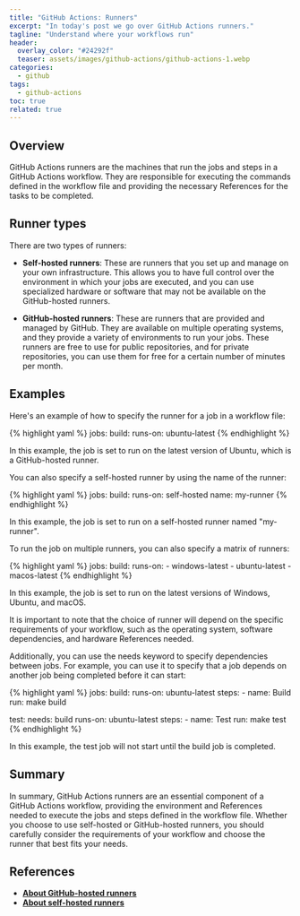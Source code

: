 ```yaml
---
title: "GitHub Actions: Runners"
excerpt: "In today's post we go over GitHub Actions runners."
tagline: "Understand where your workflows run"
header:
  overlay_color: "#24292f"
  teaser: assets/images/github-actions/github-actions-1.webp
categories:
  - github
tags:
  - github-actions
toc: true
related: true
---
```


## Overview

GitHub Actions runners are the machines that run the jobs and steps in a GitHub Actions workflow. They are responsible for executing the commands defined in the workflow file and providing the necessary References for the tasks to be completed.

## Runner types

There are two types of runners:

- **Self-hosted runners**: These are runners that you set up and manage on your own infrastructure. This allows you to have full control over the environment in which your jobs are executed, and you can use specialized hardware or software that may not be available on the GitHub-hosted runners.

- **GitHub-hosted runners**: These are runners that are provided and managed by GitHub. They are available on multiple operating systems, and they provide a variety of environments to run your jobs. These runners are free to use for public repositories, and for private repositories, you can use them for free for a certain number of minutes per month.

## Examples

Here's an example of how to specify the runner for a job in a workflow file:

{% highlight yaml %}
jobs:
  build:
    runs-on: ubuntu-latest
{% endhighlight %}

In this example, the job is set to run on the latest version of Ubuntu, which is a GitHub-hosted runner.

You can also specify a self-hosted runner by using the name of the runner:

{% highlight yaml %}
jobs:
  build:
    runs-on: self-hosted
    name: my-runner
{% endhighlight %}

In this example, the job is set to run on a self-hosted runner named "my-runner".

To run the job on multiple runners, you can also specify a matrix of runners:

{% highlight yaml %}
jobs:
  build:
    runs-on:
      - windows-latest
      - ubuntu-latest
      - macos-latest
{% endhighlight %}

In this example, the job is set to run on the latest versions of Windows, Ubuntu, and macOS.

It is important to note that the choice of runner will depend on the specific requirements of your workflow, such as the operating system, software dependencies, and hardware References needed.

Additionally, you can use the needs keyword to specify dependencies between jobs. For example, you can use it to specify that a job depends on another job being completed before it can start:

{% highlight yaml %}
jobs:
  build:
    runs-on: ubuntu-latest
    steps:
    - name: Build
      run: make build

  test:
    needs: build
    runs-on: ubuntu-latest
    steps:
    - name: Test
      run: make test
{% endhighlight %}

In this example, the test job will not start until the build job is completed.

## Summary

In summary, GitHub Actions runners are an essential component of a GitHub Actions workflow, providing the environment and References needed to execute the jobs and steps defined in the workflow file. Whether you choose to use self-hosted or GitHub-hosted runners, you should carefully consider the requirements of your workflow and choose the runner that best fits your needs.

## References

- [**About GitHub-hosted runners**](https://docs.github.com/en/actions/using-github-hosted-runners/about-github-hosted-runners)
- [**About self-hosted runners**](https://docs.github.com/en/actions/hosting-your-own-runners/about-self-hosted-runners)
